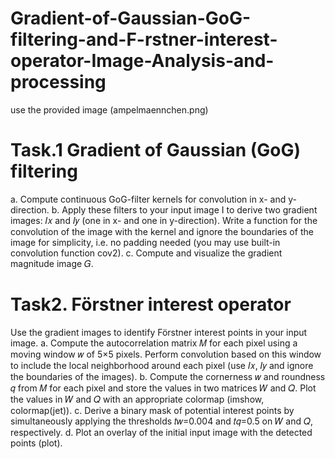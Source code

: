 # Gradient-of-Gaussian-GoG-filtering-and-F-rstner-interest-operator-Image-Analysis-and-processing

use the provided image (ampelmaennchen.png)

# Task.1 Gradient of Gaussian (GoG) filtering

a. Compute continuous GoG-filter kernels for convolution in x- and y-direction.
b. Apply these filters to your input image I to derive two gradient images: 𝐼𝑥 and 𝐼𝑦 (one in x- and one in y-direction). Write a function for the convolution of the image with the kernel and ignore the boundaries of the image for simplicity, i.e. no padding needed (you may use built-in convolution function cov2).
c. Compute and visualize the gradient magnitude image 𝐺.

# Task2. Förstner interest operator

Use the gradient images to identify Förstner interest points in your input image.
a. Compute the autocorrelation matrix 𝑀 for each pixel using a moving window 𝑤 of 5×5 pixels. Perform convolution based on this window to include the local neighborhood around each pixel (use 𝐼𝑥, 𝐼𝑦 and ignore the boundaries of the images).
b. Compute the cornerness 𝑤 and roundness 𝑞 from 𝑀 for each pixel and store the values in two matrices 𝑊 and 𝑄. Plot the values in 𝑊 and 𝑄 with an appropriate colormap (imshow, colormap(jet)).
c. Derive a binary mask of potential interest points by simultaneously applying the thresholds 𝑡𝑤=0.004 and 𝑡𝑞=0.5 on 𝑊 and 𝑄, respectively.
d. Plot an overlay of the initial input image with the detected points (plot).


